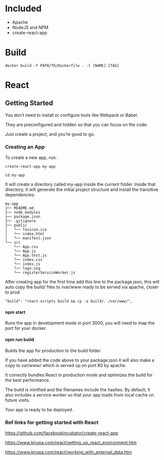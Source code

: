 # Included

- Apache
- NodeJS and NPM
- create-react-app

# Build

```docker build -f PATH/TO/Dockerfile . -t [NAME]:[TAG]```

# React

## Getting Started

You don’t need to install or configure tools like Webpack or Babel.

They are preconfigured and hidden so that you can focus on the code.

Just create a project, and you’re good to go.

### Creating an App

To create a new app, run:

```create-react-app my-app```

```cd my-app```

It will create a directory called my-app inside the current folder.
Inside that directory, it will generate the initial project structure and install the transitive dependencies:

```
my-app
├── README.md
├── node_modules
├── package.json
├── .gitignore
├── public
│   └── favicon.ico
│   └── index.html
│   └── manifest.json
└── src
    └── App.css
    └── App.js
    └── App.test.js
    └── index.css
    └── index.js
    └── logo.svg
    └── registerServiceWorker.js
```

After creating app for the first time add this line to the package.json, this will auto copy the build/ files to /var/www ready to be served via apache, closer to prod

``` "build": "react-scripts build && cp -a build/. /var/www/", ```

#### npm start

Runs the app in development mode in port 3000, you will need to map the port for your docker.

#### npm run build

Builds the app for production to the build folder.

If you have added the code above to your package.json it will also make a copy to var/www/ which is served up on port 80 by apache.

It correctly bundles React in production mode and optimizes the build for the best performance.

The build is minified and the filenames include the hashes.
By default, it also includes a service worker so that your app loads from local cache on future visits.

Your app is ready to be deployed.

### Ref links for getting started with React

https://github.com/facebookincubator/create-react-app

https://www.kirupa.com/react/setting_up_react_environment.htm

https://www.kirupa.com/react/working_with_external_data.htm